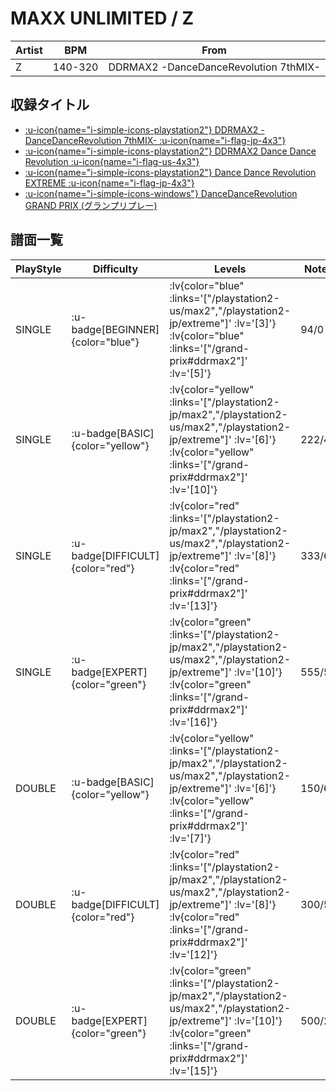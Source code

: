 # MAXX UNLIMITED / Z

|Artist|BPM|From|
|------|---|----|
|Z|140-320|DDRMAX2 -DanceDanceRevolution 7thMIX-|

## 収録タイトル

- [ :u-icon{name="i-simple-icons-playstation2"} DDRMAX2 -DanceDanceRevolution 7thMIX- :u-icon{name="i-flag-jp-4x3"} ](/playstation2-jp/max2)
- [ :u-icon{name="i-simple-icons-playstation2"} DDRMAX2 Dance Dance Revolution :u-icon{name="i-flag-us-4x3"} ](/playstation2-us/max2)
- [ :u-icon{name="i-simple-icons-playstation2"} Dance Dance Revolution EXTREME :u-icon{name="i-flag-jp-4x3"} ](/playstation2-jp/extreme)
- [ :u-icon{name="i-simple-icons-windows"} DanceDanceRevolution GRAND PRIX (グランプリプレー)](/grand-prix#ddrmax2)

## 譜面一覧

|PlayStyle|Difficulty|Levels|Notes|Movie|
|---------|----------|------|-----|-----|
|SINGLE| :u-badge[BEGINNER]{color="blue"} | :lv{color="blue" :links='["/playstation2-us/max2","/playstation2-jp/extreme"]' :lv='[3]'}  :lv{color="blue" :links='["/grand-prix#ddrmax2"]' :lv='[5]'} |94/0||
|SINGLE| :u-badge[BASIC]{color="yellow"} | :lv{color="yellow" :links='["/playstation2-jp/max2","/playstation2-us/max2","/playstation2-jp/extreme"]' :lv='[6]'}  :lv{color="yellow" :links='["/grand-prix#ddrmax2"]' :lv='[10]'} |222/49||
|SINGLE| :u-badge[DIFFICULT]{color="red"} | :lv{color="red" :links='["/playstation2-jp/max2","/playstation2-us/max2","/playstation2-jp/extreme"]' :lv='[8]'}  :lv{color="red" :links='["/grand-prix#ddrmax2"]' :lv='[13]'} |333/62||
|SINGLE| :u-badge[EXPERT]{color="green"} | :lv{color="green" :links='["/playstation2-jp/max2","/playstation2-us/max2","/playstation2-jp/extreme"]' :lv='[10]'}  :lv{color="green" :links='["/grand-prix#ddrmax2"]' :lv='[16]'} |555/56||
|DOUBLE| :u-badge[BASIC]{color="yellow"} | :lv{color="yellow" :links='["/playstation2-jp/max2","/playstation2-us/max2","/playstation2-jp/extreme"]' :lv='[6]'}  :lv{color="yellow" :links='["/grand-prix#ddrmax2"]' :lv='[7]'} |150/69||
|DOUBLE| :u-badge[DIFFICULT]{color="red"} | :lv{color="red" :links='["/playstation2-jp/max2","/playstation2-us/max2","/playstation2-jp/extreme"]' :lv='[8]'}  :lv{color="red" :links='["/grand-prix#ddrmax2"]' :lv='[12]'} |300/55||
|DOUBLE| :u-badge[EXPERT]{color="green"} | :lv{color="green" :links='["/playstation2-jp/max2","/playstation2-us/max2","/playstation2-jp/extreme"]' :lv='[10]'}  :lv{color="green" :links='["/grand-prix#ddrmax2"]' :lv='[15]'} |500/23||
